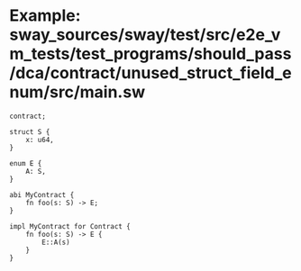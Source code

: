 # Example: sway_sources/sway/test/src/e2e_vm_tests/test_programs/should_pass/dca/contract/unused_struct_field_enum/src/main.sw

```sway
contract;

struct S {
    x: u64,
}

enum E {
    A: S,
}

abi MyContract {
    fn foo(s: S) -> E;
}

impl MyContract for Contract {
    fn foo(s: S) -> E {
        E::A(s)
    }
}

```
